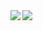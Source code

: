 <a href="https://github.com/anuraghazra/github-readme-stats">
  <img align="left" src="https://github-readme-stats.vercel.app/api?username=zoniha&theme=nord&show_icons=true&hide=stars,commits,prs,issues,contribs&count_private=true" />
</a>
<a href="https://github.com/anuraghazra/github-readme-stats">
  <img align="left" src="https://github-readme-stats.vercel.app/api/top-langs/?username=zoniha&theme=nord&show_icons=true&count_private=true&hide=html,css,ruby,Jupyter Notebook" />
</a>
